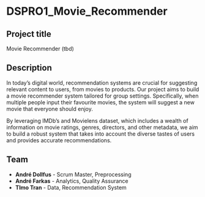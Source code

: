 # DSPRO1_Movie_Recommender

## Project title

Movie Recommender (tbd)

## Description

In today’s digital world, recommendation systems are crucial for suggesting relevant content to users, from movies to products. Our project aims to build a movie recommender system tailored for group settings. Specifically, when multiple people input their favourite movies, the system will suggest a new movie that everyone should enjoy.

By leveraging IMDb’s and Movielens dataset, which includes a wealth of information on movie ratings, genres, directors, and other metadata, we aim to build a robust system that takes into account the diverse tastes of users and provides accurate recommendations.

## Team

- **André Dollfus** - Scrum Master, Preprocessing
- **André Farkas** - Analytics, Quality Assurance
- **TImo Tran** - Data, Recommendation System
